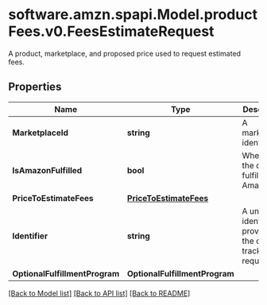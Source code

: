 # software.amzn.spapi.Model.productFees.v0.FeesEstimateRequest
A product, marketplace, and proposed price used to request estimated fees.

## Properties

Name | Type | Description | Notes
------------ | ------------- | ------------- | -------------
**MarketplaceId** | **string** | A marketplace identifier. | 
**IsAmazonFulfilled** | **bool** | When true, the offer is fulfilled by Amazon. | [optional] 
**PriceToEstimateFees** | [**PriceToEstimateFees**](PriceToEstimateFees.md) |  | 
**Identifier** | **string** | A unique identifier provided by the caller to track this request. | 
**OptionalFulfillmentProgram** | **OptionalFulfillmentProgram** |  | [optional] 

[[Back to Model list]](../README.md#documentation-for-models) [[Back to API list]](../README.md#documentation-for-api-endpoints) [[Back to README]](../README.md)

